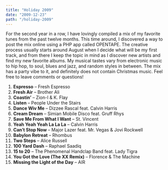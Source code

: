 ```yaml
---
title: "Holiday 2009"
date: "2009-12-23"
path: "/holiday-2009"
---
```


For the second year in a row, I have lovingly compiled a mix of my favorite tunes from the past twelve months. This time around, I discovered a way to post the mix online using a PHP app called OPENTAPE. The creative process usually starts around August when I decide what will be my first track, and from there I keep the topic in mind as I discover new artists and find my new favorite albums. My musical tastes vary from electronic music to hip hop, to soul, blues and jazz, and random styles in between. The mix has a party vibe to it, and definitely does not contain Christmas music. Feel free to leave comments or questions!

1. **Espresso** – Fresh Espresso
2. **Fresh Air** – Brother Ali
3. **Coastin’** – Zion-I & K. Flay
4. **Listen** – People Under the Stairs
5. **Dance Wiv Me** – Dizzee Rascal feat. Calvin Harris
6. **Cream Dream** – Simian Mobile Disco feat. Gruff Rhys
7. **Save Me From What I Want** – St. Vincent
8. **Yeah Yeah Yeah La La La** – Calvin Harris
9. **Can’t Stop Now** – Major Lazer feat. Mr. Vegas & Jovi Rockwell
10. **Babylon Retreat** – Rhombus
11. **Two Steps** – Alice Russell
12. **100 Yard Dash** – Raphael Saadiq
13. **15 to 20** – The Phenomenal Handclap Band feat. Lady Tigra
14. **You Got the Love (The XX Remix)** – Florence & The Machine
15. **Missing the Light of the Day** – AIR
